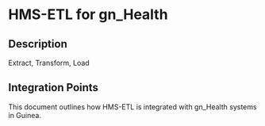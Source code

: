 # HMS-ETL for gn_Health

## Description

Extract, Transform, Load

## Integration Points

This document outlines how HMS-ETL is integrated with gn_Health systems in Guinea.
